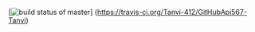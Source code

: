 [![build status of master](https://travis-ci.org/Tanvi-412/GitHubApi567-Tanvi.svg?branch=master)]
(https://travis-ci.org/Tanvi-412/GitHubApi567-Tanvi)